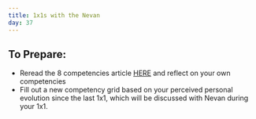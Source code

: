 ```yaml
---
title: 1x1s with the Nevan
day: 37
---
```


To Prepare:
------------
- Reread the 8 competencies article [HERE](https://www.userfocus.co.uk/articles/8-competencies-of-user-experience.html) and reflect on your own competencies
- Fill out a new competency grid based on your perceived personal evolution since the last 1x1, which will be discussed with Nevan during your 1x1. 

